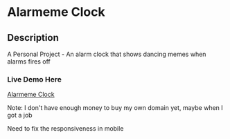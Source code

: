 # Alarmeme Clock

## Description

A Personal Project - An alarm clock that shows dancing memes when alarms fires off

### Live Demo Here

[Alarmeme Clock](https://alarmeme-clock.netlify.app/)

Note: I don't have enough money to buy my own domain yet, maybe when I got a job

Need to fix the responsiveness in mobile
